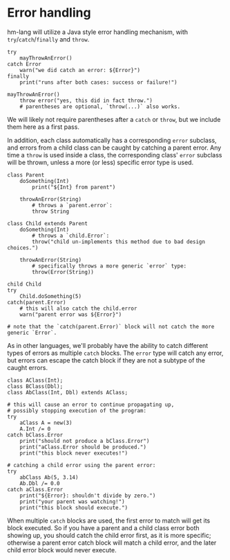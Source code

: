 # Error handling

hm-lang will utilize a Java style error handling mechanism,
with `try`/`catch`/`finally` and `throw`.

```
try
    mayThrowAnError()
catch Error
    warn("we did catch an error: ${Error}")
finally
    print("runs after both cases: success or failure!")

mayThrowAnError()
    throw error("yes, this did in fact throw.")
    # parentheses are optional, `throw(...)` also works.
```

We will likely not require parentheses after a `catch` or `throw`,
but we include them here as a first pass.

In addition, each class automatically has a corresponding `error`
subclass, and errors from a child class can be caught by catching
a parent error.  Any time a `throw` is used inside a class, the
corresponding class' `error` subclass will be thrown, unless a
more (or less) specific error type is used.

```
class Parent
    doSomething(Int)
        print("${Int} from parent")

    throwAnError(String)
        # throws a `parent.error`:
        throw String

class Child extends Parent
    doSomething(Int)
        # throws a `child.Error`:
        throw("child un-implements this method due to bad design choices.")

    throwAnError(String)
        # specifically throws a more generic `error` type:
        throw(Error(String))

child Child
try
    Child.doSomething(5)
catch(parent.Error)
    # this will also catch the child.error
    warn("parent error was ${Error}")

# note that the `catch(parent.Error)` block will not catch the more generic `Error`.
```

As in other languages, we'll probably have the ability to catch
different types of errors as multiple `catch` blocks.  The
`error` type will catch any error, but errors can escape
the catch block if they are not a subtype of the caught errors.

```
class AClass(Int);
class BClass(Dbl);
class AbClass(Int, Dbl) extends AClass;

# this will cause an error to continue propagating up,
# possibly stopping execution of the program:
try
    aClass A = new(3)
    A.Int /= 0
catch bClass.Error
    print("should not produce a bClass.Error")
    print("aClass.Error should be produced.")
    print("this block never executes!")

# catching a child error using the parent error:
try
    abClass Ab(5, 3.14)
    Ab.Dbl /= 0.0
catch aClass.Error
    print("${Error}: shouldn't divide by zero.")
    print("your parent was watching!")
    print("this block should execute.")
```

When multiple `catch` blocks are used, the first error
to match will get its block executed.  So if you have
a parent and a child class error both showing up, you
should catch the child error first, as it is more specific;
otherwise a parent error catch block will match a child
error, and the later child error block would never
execute.
